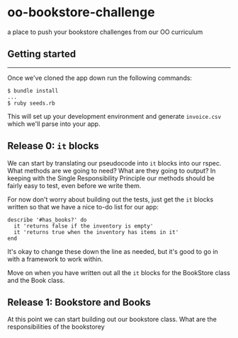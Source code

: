 # oo-bookstore-challenge
a place to push your bookstore challenges from our OO curriculum

## Getting started
---
Once we've cloned the app down run the following commands:
```
$ bundle install
...
$ ruby seeds.rb
```

This will set up your development environment and generate ```invoice.csv``` which we'll parse into your app.

## Release 0: ```it``` blocks

We can start by translating our pseudocode into ```it``` blocks into our rspec. What methods are we going to need? What are they going to output? In keeping with the Single Responsibility Principle our methods should be fairly easy to test, even before we write them.

For now don't worry about building out the tests, just get the ```it``` blocks written so that we have a nice to-do list for our app:

```
describe '#has_books?' do
  it 'returns false if the inventory is empty'
  it 'returns true when the inventory has items in it'
end
```

It's okay to change these down the line as needed, but it's good to go in with a framework to work within.

Move on when you have written out all the ```it``` blocks for the BookStore class and the Book class.

## Release 1: Bookstore and Books

At this point we can start building out our bookstore class. What are the responsibilities of the bookstorey
